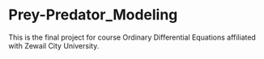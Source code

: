 # Prey-Predator_Modeling
This is the final project for course Ordinary Differential Equations affiliated with Zewail City University.
